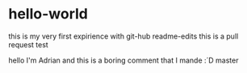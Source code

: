 # hello-world
this is my very first expirience with git-hub
readme-edits
this is a pull request test

hello I'm Adrian and this is a boring comment that I mande :´D
master
